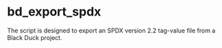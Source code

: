 # bd_export_spdx
The script is designed to export an SPDX version 2.2 tag-value file from a Black Duck project.
